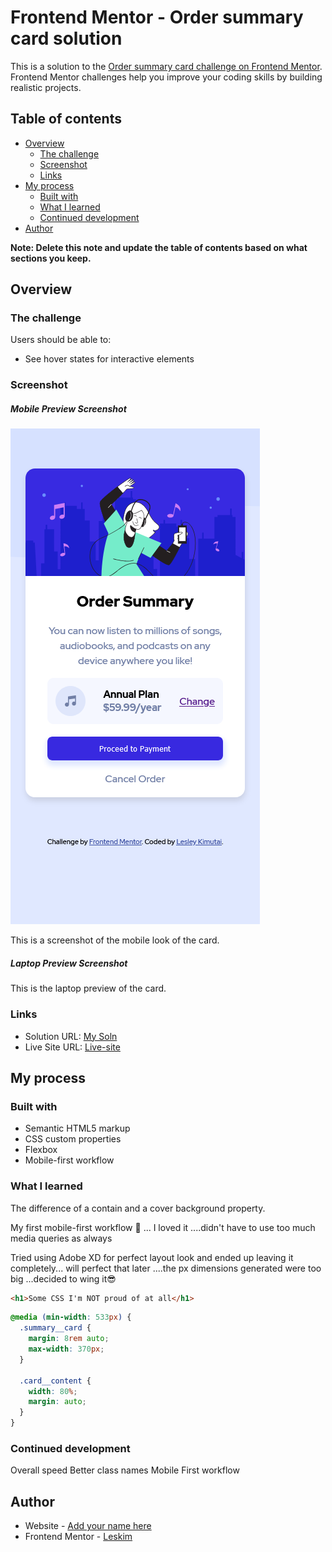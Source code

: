 # Frontend Mentor - Order summary card solution

This is a solution to the [Order summary card challenge on Frontend Mentor](https://www.frontendmentor.io/challenges/order-summary-component-QlPmajDUj). Frontend Mentor challenges help you improve your coding skills by building realistic projects.

## Table of contents

- [Overview](#overview)
  - [The challenge](#the-challenge)
  - [Screenshot](#screenshot)
  - [Links](#links)
- [My process](#my-process)
  - [Built with](#built-with)
  - [What I learned](#what-i-learned)
  - [Continued development](#continued-development)
- [Author](#author)


**Note: Delete this note and update the table of contents based on what sections you keep.**

## Overview

### The challenge

Users should be able to:

- See hover states for interactive elements

### Screenshot

##### Mobile Preview Screenshot
![](./images/mobile_preview.png)

This is a screenshot of the mobile look of the card.

##### Laptop Preview Screenshot


This is the laptop preview of the card.

### Links

- Solution URL: [My Soln](https://github.com/issagoodlifeInc/order-summary)
- Live Site URL: [Live-site](https://your-live-site-url.com)

## My process

### Built with

- Semantic HTML5 markup
- CSS custom properties
- Flexbox
- Mobile-first workflow

### What I learned

The difference of a contain and a cover background property.

My first mobile-first workflow 💯 ... I loved it ....didn't have to use too much media queries as always

Tried using Adobe XD for perfect layout look and ended up leaving it completely... will perfect that later ....the px dimensions generated were too big ...decided to wing it😎

```html
<h1>Some CSS I'm NOT proud of at all</h1>
```
```css
@media (min-width: 533px) {
  .summary__card {
    margin: 8rem auto;
    max-width: 370px;
  }

  .card__content {
    width: 80%;
    margin: auto;
  }
}
```

### Continued development

Overall speed
Better class names
Mobile First workflow


## Author

- Website - [Add your name here](https://www.your-site.com)
- Frontend Mentor - [Leskim](https://www.frontendmentor.io/profile/Leskim)
